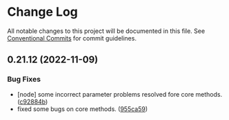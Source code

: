 # Change Log

All notable changes to this project will be documented in this file.
See [Conventional Commits](https://conventionalcommits.org) for commit guidelines.

## 0.21.12 (2022-11-09)


### Bug Fixes

* [node] some incorrect parameter problems resolved fore core methods. ([c92884b](https://github.com/DavidWells/analytics/commit/c92884bd7bee3da403922d4fc7fc7567fefc216f))
* fixed some bugs on core methods. ([955ca59](https://github.com/DavidWells/analytics/commit/955ca5939ae9563a2d62002bb2ca33630aa9d2ff))
